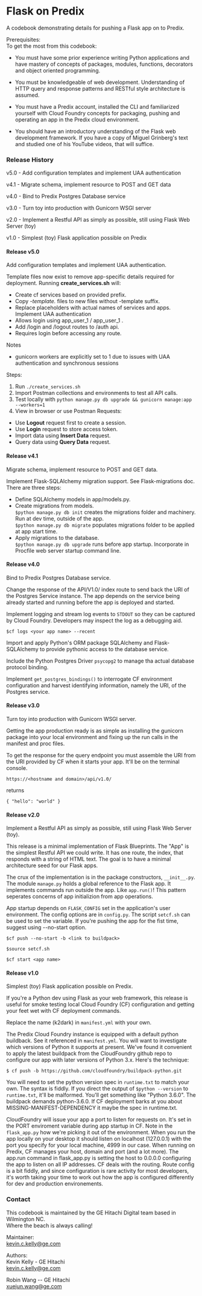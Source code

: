# Flask on Predix
A codebook demonstrating details for pushing a Flask app on to Predix.

Prerequisites: \
To get the most from this codebook:

- You must have some prior experience writing Python applications and have mastery of
concepts of packages, modules, functions, decorators and object oriented programming.

- You must be knowledgeable of web development. Understanding of HTTP query and response
patterns and RESTful style architecture is assumed. 

- You must have a Predix account, installed the CLI and familiarized yourself with 
Cloud Foundry concepts for packaging, pushing and operating an app in the Predix cloud
environment. 

- You should have an introductory understanding of 
the Flask web development framework. If you have a copy of Miguel Grinberg's text and
studied one of his YouTube videos, that will suffice.  

### Release History
v5.0 - Add configuration templates and implement UAA authentication

v4.1 - Migrate schema, implement resource to POST and GET data

v4.0 - Bind to Predix Postgres Database service

v3.0 - Turn toy into production with Gunicorn WSGI server

v2.0 - Implement a Restful API as simply as possible, still using Flask Web Server (toy)

v1.0 - Simplest (toy) Flask application possible on Predix

#### Release v5.0
Add configuration templates and implement UAA authentication.

Template files now exist to remove app-specific details required for deployment. Running **create_services.sh** will:
- Create cf services based on provided prefix.
- Copy *-template.* files to new files without -template suffix.
- Replace placeholders with actual names of services and apps.
Implement UAA authentication
- Allows login using app_user_1 / app_user_1 .
- Add /login and /logout routes to /auth api.
- Requires login before accessing any route.

Notes
- gunicorn workers are explicitly set to 1 due to issues with UAA authentication and synchronous sessions

Steps:
1. Run `./create_services.sh`
2. Import Postman collections and environments to test all API calls.
3. Test locally with `python manage.py db upgrade && gunicorn manage:app --workers=1`
4. View in browser or use Postman Requests:
 - Use **Logout** request first to create a session.
 - Use **Login** request to store access token.
 - Import data using **Insert Data** request.
 - Query data using **Query Data** request.

#### Release v4.1
Migrate schema, implement resource to POST and GET data.

Implement Flask-SQLAlchemy migration support. See Flask-migrations doc.
There are three steps: 
- Define SQLAlchemy models in app/models.py.
- Create migrations from models. \
`$python manage.py db init` creates the migrations folder and machinery. 
Run at dev time, outside of the app. \
`$python manage.py db migrate` populates migrations folder to be applied at app start time.
- Apply migrations to the database. \
`$python manage.py db upgrade` runs before app startup. Incorporate in Procfile web server
startup command line.


#### Release v4.0
Bind to Predix Postgres Database service.

Change the response of the API/V1.0/ index route to send back the
URI of the Postgres Service instance. The app depends on the service
being already started and running before the app is deployed and started.

Implement logging and stream log events to `STDOUT` so they can be captured by
Cloud Foundry.  Developers may inspect the log as a debugging aid.

`$cf logs <your app name> --recent`
  
Import and apply Python's ORM package SQLAlchemy and Flask-SQLAlchemy to 
provide pythonic access to the database service.

Include the Python Postgres Driver `psycopg2` to manage tha actual database 
protocol binding.

Implement `get_postgres_bindings()` to interrogate CF environment 
configuration and harvest identifying information, namely the 
URI, of the Postgres service. 

#### Release v3.0
Turn toy into production with Gunicorn WSGI server.

Getting the app production ready is as simple as installing the gunicorn
package into your local environment and fixing up the run calls in the
manifest and proc files.

To get the response for the query endpoint you must assemble 
the URI from the URI provided by CF when it starts your app. It'll
be on the terminal console.

`https://<hostname and domain>/api/v1.0/` 

returns

`{
  "hello": "world"
}`

#### Release v2.0
Implement a Restful API as simply as possible, still using Flask Web Server (toy).

This release is a minimal implementation of Flask Blueprints. The "App" is the
simplest Restful API we could write. It has one route, the index, that responds
with a string of HTML text.  The goal is to have a minimal architecture seed for
our Flask apps.

The crux of the implementation is in the package constructors, `__init__.py`.
The module `manage.py` holds a global reference to the Flask app. It implements commands run
outside the app. Like `app.run()`!  This pattern seperates concerns of app initializion
from app operations.

App startup depends on `FLASK_CONFIG` set in the application's user environment.
The config options are in `config.py`. The script `setcf.sh` can be used to set the variable. If you're pushing the app
for the fist time, suggest using --no-start option.

`$cf push --no-start -b <link to buildpack>`

`$source setcf.sh`

`$cf start <app name>`

#### Release v1.0
Simplest (toy) Flask application possible on Predix.

If you're a Python dev using Flask as your web framework, this release is useful for smoke testing local Cloud Foundry (CF) configuration 
and getting your feet wet with CF deployment commands.

Replace the name (k2dark) in `manifest.yml` with your own.

The Predix Cloud Foundry instance is equipped with a default
python buildback. See it referenced in `manifest.yml`. 
You will want to investigate which versions
of Python it supports at present. We've found it convenient to 
apply the latest buildpack from the CloudFoundry github repo
to configure our app with later versions of Python 3.x.
Here's the technique:

`$ cf push -b https://github.com/cloudfoundry/buildpack-python.git`

You will need to set the python version spec in `runtime.txt` to match your own. 
The syntax is fiddly. If you direct the output of `$python --version` to `runtime.txt`, it'll be malformed. 
You'll get something like "Python 3.6.0". The buildpack demands
python-3.6.0. If CF deployment barks at you about MISSING-MANIFEST-DEPENDENCY 
it maybe the spec in runtime.txt.

CloudFoundry will issue your app a port to listen for requests on.
It's set in the PORT enviroment variable during app startup in CF.
Note in the `flask_app.py` how we're picking it out of the environment. When you
run the app locally on your desktop it should listen on localhost (127.0.0.1)
with the port you specify for your local machine, 4999 in our case. When running on
Predix, CF manages your host, domain and port (and a lot more).
The app.run command in flask_app.py is setting the host to 0.0.0.0 configuring the app
to listen on all IP addresses. CF deals with the routing. Route config is a bit fiddly, and since
configuration is rare activity for most developers, it's worth taking your time 
to work out how the app is configured differently for dev and production environements.

### Contact
This codebook is maintained by the GE Hitachi Digital team based in Wilmington NC.  
Where the beach is always calling!

Maintainer: \
kevin.c.kelly@ge.com

Authors:\
Kevin Kelly - GE Hitachi\
kevin.c.kelly@ge.com

Robin Wang -- GE Hitachi\
xuejun.wang@ge.com
